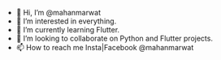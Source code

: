 - 👋 Hi, I’m @mahanmarwat
- 👀 I’m interested in everything.
- 🌱 I’m currently learning Flutter.
- 💞️ I’m looking to collaborate on Python and Flutter projects.
- 📫 How to reach me Insta|Facebook @mahanmarwat

<!---
mahanmarwat/mahanmarwat is a ✨ special ✨ repository because its `README.md` (this file) appears on your GitHub profile.
You can click the Preview link to take a look at your changes.
--->
